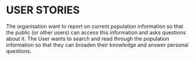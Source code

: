 # USER STORIES
The organisation want to report on current population information so that the public (or other users) can access this information and asks questions about it.
The User wants to search and read through the population information so that they can broaden their knowledge and answer personal questions.
